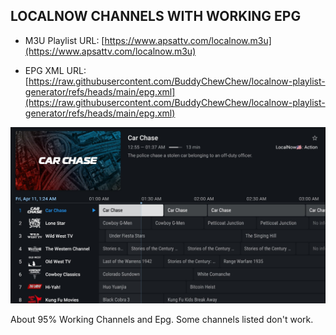 ## LOCALNOW CHANNELS WITH WORKING EPG

- M3U Playlist URL:
[https://www.apsattv.com/localnow.m3u](https://www.apsattv.com/localnow.m3u)

- EPG XML URL:
[https://raw.githubusercontent.com/BuddyChewChew/localnow-playlist-generator/refs/heads/main/epg.xml](https://raw.githubusercontent.com/BuddyChewChew/localnow-playlist-generator/refs/heads/main/epg.xml)

![Screenshot](https://github.com/BuddyChewChew/localnow-playlist-generator/blob/main/Screenshot%202025-04-11%20012429.jpg)

About 95% Working Channels and Epg. Some channels listed don't work. 
